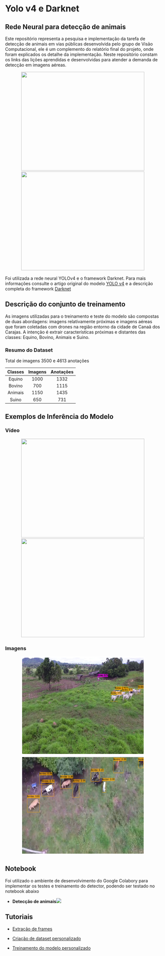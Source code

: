 # Yolo v4 e Darknet

## Rede Neural para detecção de animais 

Este repositório representa a pesquisa e implementação da tarefa de detecção de animais em vias públicas desenvolvida pelo grupo de Visão Computacional, ele é um complemento do relatório final do projeto, onde foram explicados os detalhe da implementação. Neste repositório constam os links das lições aprendidas e desenvolvidas para atender a demanda de detecção em imagens aéreas.
<p align="center">
  <img src="midias/output_03.gif" width="400" height="320" /> <img src="midias/output_009.gif" width="400" height="320" />
</p>


Foi utilizada a rede neural YOLOv4 e o framework Darknet. Para mais informações consulte o artigo original do modelo <a href="https://arxiv.org/abs/2004.10934">YOLO v4</a> e a descrição completa do framework <a href="http://pjreddie.com/darknet/">Darknet</a>

## Descrição do conjunto de treinamento
As imagens utilizadas para o treinamento e teste do modelo são compostas de duas abordagens: imagens relativamente próximas e imagens aéreas que foram coletadas com drones na região entorno da cidade de Canaã dos Carajas. A intenção é extrair características próximas e distantes das classes: Equino, Bovino, Animais e Suino.
### Resumo do Dataset
Total de imagens 3500 e 4613 anotações

| Classes | Imagens  | Anotações  |
| :-----: | :-: | :-: |
| Equino | 1000 | 1332 |
| Bovino | 700 | 1115 |
| Animais | 1150 | 1435 |
| Suino | 650 | 731 |

## Exemplos de Inferência do Modelo
### Vídeo
<p align="center">
  <img src="midias/animais_rodovia.gif" width="400" height="320" /> <img src="midias/animais_rodovia-2.gif" width="400" height="320" />
</p>

### Imagens
<p align="center">
  <img src="midias/bovino_equino_drone.png" width="400" height="320" /> <img src="midias/bovino_drone.png" width="400" height="320" />
</p>


## Notebook

Foi utilizado o ambiente de desenvolvimento do Google Colabory para implementar os testes e treinamento do detector, podendo ser testado no notebook abaixo

- **Detecção de animais**<a href="https://colab.research.google.com/drive/1HIW834SH_5RjLUkF1RAlMGkPHh4cFPmD?usp=sharing"><img src="https://colab.research.google.com/assets/colab-badge.svg"></a>


## Tutoriais

* [Extração de frames](https://github.com/louzeiro/yolov4_carajas/wiki/Extra%C3%A7%C3%A3o-de-frames-em-v%C3%ADdeos)

* [Criação de dataset personalizado](https://github.com/louzeiro/yolov4_carajas/wiki/Dataset-personalizado)&nbsp;

* [Treinamento do modelo personalizado](https://github.com/louzeiro/yolov4_carajas/wiki/Treinamento-do-Modelo)&nbsp;

